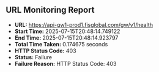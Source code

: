 ## URL Monitoring Report

- **URL:** https://api-gw1-prod1.fisglobal.com/gw/v1/health
- **Start Time:** 2025-07-15T20:48:14.749122
- **End Time:** 2025-07-15T20:48:14.923797
- **Total Time Taken:** 0.174675 seconds
- **HTTP Status Code:** 403
- **Status:** Failure
- **Failure Reason:** HTTP Status Code: 403
